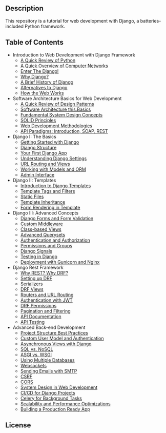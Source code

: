 ## Description

This repository is a tutorial for web development with Django, a batteries-included Python framework.

## Table of Contents

- Introduction to Web Development with Django Framework
	- [A Quick Review of Python](Introduction/A%20Quick%20Review%20of%20Python.md)
	- [A Quick Overview of Computer Networks](Introduction/A%20Quick%20Overview%20of%20Computer%20Networks.md)
	- [Enter The Django!](Introduction/Enter%20The%20Django!.md)
    - [Why Django?](Why%20Django.md)
    - [A Brief History of Django](Introduction/A%20Brief%20History%20of%20Django.md)
    - [Alternatives to Django](Introduction/Alternatives%20to%20Django.md)
    - [How the Web Works]()
- Software Architecture Basics for Web Development
    - [A Quick Review of Design Patterns](Software%20Architecture%20Basics%20for%20Web%20Development/A%20Quick%20Review%20of%20Design%20Patterns.md)
    - [Software Architecture this.Basics]()
    - [Fundamental System Design Concepts]()
    - [SOLID Principles]()
    - [Web Development Methodologies]()
    - [API Paradigms: Introduction, SOAP, REST]()
- Django I: The Basics
	- [Getting Started with Django](Django%20I%20-%20The%20Basics/Getting%20Started%20with%20Django.md)
	- [Django Structure](Django%20I%20-%20The%20Basics/Django%20Structure.md)
	- [Your First Django App]()
	- [Understanding Django Settings]()
	- [URL Routing and Views]()
	- [Working with Models and ORM]()
	- [Admin Interface]()
- Django II: Templates
	- [Introduction to Django Templates]()
	- [Template Tags and Filters]()
	- [Static Files]()
	- [Template Inheritance]()
	- [Form Rendering in Template]()
- Django III: Advanced Concepts
	- [Django Forms and Form Validation]()
	- [Custom Middleware]()
	- [Class-based Views]()
	- [Advanced Querysets]()
	- [Authentication and Authorization]()
	- [Permissions and Groups]()
	- [Django Signals]()
	- [Testing in Django]()
	- [Deployment with Gunicorn and Nginx]()
- Django Rest Framework
	- [Why REST? Why DRF?]()
	- [Setting up DRF]()
	- [Serializers]()
	- [DRF Views]()
	- [Routers and URL Routing]()
	- [Authentication with JWT]()
	- [DRF Permissions]()
	- [Pagination and Filtering]()
	- [API Documentation]()
	- [API Testing]()
- Advanced Back-end Development
	- [Project Structure Best Practices]()
	- [Custom User Model and Authentication]()
	- [Asynchronous Views with Django]()
	- [SQL vs. NoSQL]()
	- [ASGI vs. WSGI]()
	- [Using Multiple Databases]()
	- [Websockets]()
	- [Sending Emails with SMTP]()
	- [CSRF]()
	- [CORS]()
	- [System Design in Web Development]()
	- [CI/CD for Django Projects]()
	- [Celery for Background Tasks]()
	- [Scalability and Performance Optimizations]()
	- [Building a Production Ready App]()

## License
